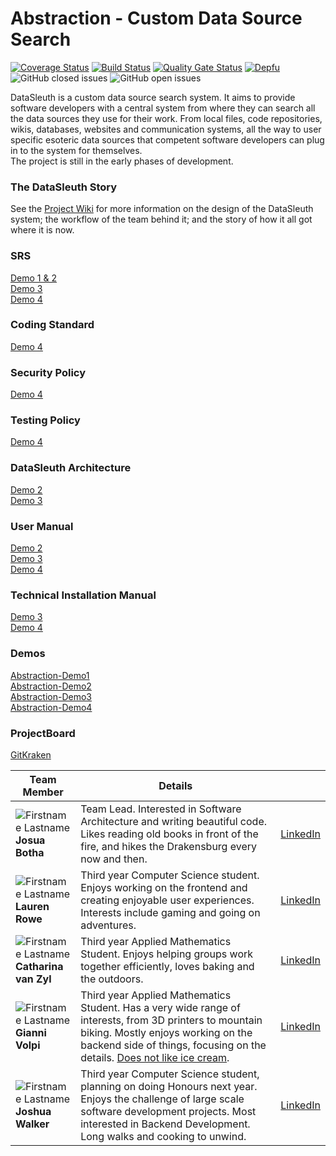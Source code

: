 # Abstraction - Custom Data Source Search

[![Coverage Status](https://coveralls.io/repos/github/COS301-SE-2021/Custom-Data-Source-Search/badge.svg?branch=development)](https://coveralls.io/github/COS301-SE-2021/Custom-Data-Source-Search?branch=development)
[![Build Status](https://travis-ci.com/COS301-SE-2021/Custom-Data-Source-Search.svg?branch=development)](https://travis-ci.com/COS301-SE-2021/Custom-Data-Source-Search)
[![Quality Gate Status](https://sonarcloud.io/api/project_badges/measure?project=COS301-SE-2021_Custom-Data-Source-Search&metric=alert_status)](https://sonarcloud.io/dashboard?id=COS301-SE-2021_Custom-Data-Source-Search)
[![Depfu](https://badges.depfu.com/badges/6e835e46e3121642adf08ae7b26aa0ad/overview.svg)](https://depfu.com/github/COS301-SE-2021/Custom-Data-Source-Search?project_id=27213)
![GitHub closed issues](https://img.shields.io/github/issues-closed-raw/COS301-SE-2021/Custom-Data-Source-Search)
![GitHub open issues](https://img.shields.io/github/issues-raw/COS301-SE-2021/Custom-Data-Source-Search)

DataSleuth is a custom data source search system. It aims to provide software developers 
with a central system from where they can search all the data sources they use for 
their work. From local files, code repositories, wikis, databases, 
websites and communication systems, all the way to user specific esoteric
data sources that competent software developers can plug in to the system for themselves.<br>
The project is still in the early phases of development.

### The DataSleuth Story
See the [Project Wiki](https://github.com/COS301-SE-2021/Custom-Data-Source-Search/wiki/The-DataSleuth-Story) for more information on the design of the DataSleuth system; the workflow of the team behind it; and the story of how it all got where it is now. 

### SRS
[Demo 1 & 2](https://drive.google.com/file/d/1MwdbPOdbiG9-Ide3L_upt0Pc2YZa4peu/view?usp=sharing) <br>
[Demo 3](https://drive.google.com/file/d/1lEBgKNgxTLHb0d_ejuXfIeiIBfncLL3V/view?usp=sharing) <br>
[Demo 4](https://drive.google.com/file/d/1almo--j5-FduSUgPvdU74cl0yxPTH5WD/view?usp=sharing)

### Coding Standard
[Demo 4](https://drive.google.com/file/d/1tCRRplG2Eh8M5oaNiqr1qGtj4RnyWQy9/view?usp=sharing)

### Security Policy
[Demo 4](https://drive.google.com/file/d/1iq3EQ0BrR9aqjqMLTQJRdk44Wx5BWxbC/view?usp=sharing)

### Testing Policy
[Demo 4](https://drive.google.com/file/d/1g6Edz-TqytN68cGFMIAX21OeUMzvTXXk/view?usp=sharing)

### DataSleuth Architecture
[Demo 2](https://drive.google.com/file/d/158Przv3j789JLmfjDx8aTx9TWKKO5yXt/view?usp=sharing) <br>
[Demo 3](https://drive.google.com/file/d/158Przv3j789JLmfjDx8aTx9TWKKO5yXt/view?usp=sharing)

### User Manual
[Demo 2](https://drive.google.com/file/d/1FNIe4R1prw5S8LBU3TC2LQrwWTPcDlGN/view?usp=sharing) <br>
[Demo 3](https://drive.google.com/file/d/1UCCZ3P9yHKFJyMJIGbeTtff_dXmScWg5/view?usp=sharing) <br>
[Demo 4](https://drive.google.com/file/d/1qV6pgHYHbY-J-i-7ytIuitwo7nWE4GBC/view?usp=sharing)

### Technical Installation Manual
[Demo 3](https://drive.google.com/file/d/13QthV3B954L1MYAMRh953z_vycIcGOHf/view?usp=sharing) <br>
[Demo 4](https://drive.google.com/file/d/1ZzI9rAWObFpTkeTY14yin0JFZrTGhQWQ/view?usp=sharing)

### Demos
[Abstraction-Demo1](https://drive.google.com/file/d/1WIq43rK1QcAUI2rphf7WnFq0o-pYTh03/view?usp=sharing) <br>
[Abstraction-Demo2](https://drive.google.com/file/d/1sbplUcJwGkIJPUxpzKIw-NadJCk9BQSa/view?usp=sharing) <br>
[Abstraction-Demo3](https://drive.google.com/file/d/1Q0zyAji8Ceo6T7Lw79FhBnIyrd5RRxjB/view?usp=sharing) <br>
[Abstraction-Demo4](https://drive.google.com/file/d/1aiwqA_AXeCiGMqAdmiLQ3XKSaOOF1Epe/view?usp=sharing)

### ProjectBoard
[GitKraken](https://www.gitkraken.com/)

| **Team Member**                                                                                                 | **Details**                                                                                                                                                                                                                                                                                                                                                                                                                                                                                   |                                                                      |
|-----------------------------------------------------------------------------------------------------------------|-----------------------------------------------------------------------------------------------------------------------------------------------------------------------------------------------------------------------------------------------------------------------------------------------------------------------------------------------------------------------------------------------------------------------------------------------------------------------------------------------|----------------------------------------------------------------------|
| ![Firstname Lastname](https://i.ibb.co/d0kSPY3/josua-circ.png "Josua Botha") <br/> **Josua Botha** | Team Lead. Interested in Software Architecture and writing beautiful code. Likes reading old books in front of the fire, and hikes the Drakensburg every now and then.  | [LinkedIn](https://www.linkedin.com/in/josua-botha-63417274/)        |
| ![Firstname Lastname](https://i.ibb.co/CPkw44n/lauren-circ.png "Lauren Rowe") <br/> **Lauren Rowe**             | Third year Computer Science student. Enjoys working on the frontend and creating enjoyable user experiences. Interests include gaming and going on adventures.                                                                                                                                            | [LinkedIn](https://www.linkedin.com/in/lauren-rowe-63b15b18b/)       |
| ![Firstname Lastname](https://i.ibb.co/HpJfTy7/marike-circ.png "Catharina van Zyl") <br/> **Catharina van Zyl** | Third year Applied Mathematics Student. Enjoys helping groups work together efficiently, loves baking and the outdoors.                                                                         | [LinkedIn](https://www.linkedin.com/in/catharina-van-zyl-a3286b20b/) |
| ![Firstname Lastname](https://i.ibb.co/9vbJdNY/gianni-circ-rs.png "Gianni Volpi") <br/> **Gianni Volpi**        | Third year Applied Mathematics Student. Has a very wide range of interests, from 3D printers to mountain biking. Mostly enjoys working on the backend side of things, focusing on the details. [Does not like ice cream](https://www.youtube.com/watch?v=dQw4w9WgXcQ).                                                                                                   | [LinkedIn](https://www.linkedin.com/in/gianni-volpi)                 |
| ![Firstname Lastname](https://i.ibb.co/82Ccdzs/josh-circ.png "Joshua Walker") <br/> **Joshua Walker**           | Third year Computer Science student, planning on doing Honours next year. Enjoys the challenge of large scale software development projects. Most interested in Backend Development. Long walks and cooking to unwind.                                                                                                                                              | [LinkedIn](https://www.linkedin.com/in/joshua-walker-7b0816208)      |
